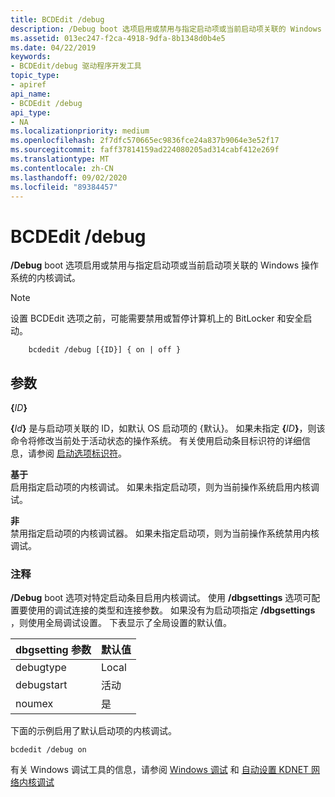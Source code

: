 ```yaml
---
title: BCDEdit /debug
description: /Debug boot 选项启用或禁用与指定启动项或当前启动项关联的 Windows 操作系统的内核调试。
ms.assetid: 013ec247-f2ca-4918-9dfa-8b1348d0b4e5
ms.date: 04/22/2019
keywords:
- BCDEdit/debug 驱动程序开发工具
topic_type:
- apiref
api_name:
- BCDEdit /debug
api_type:
- NA
ms.localizationpriority: medium
ms.openlocfilehash: 2f7dfc570665ec9836fce24a837b9064e3e52f17
ms.sourcegitcommit: faff37814159ad224080205ad314cabf412e269f
ms.translationtype: MT
ms.contentlocale: zh-CN
ms.lasthandoff: 09/02/2020
ms.locfileid: "89384457"
---
```

# <a name="bcdedit-debug"></a>BCDEdit /debug


**/Debug** boot 选项启用或禁用与指定启动项或当前启动项关联的 Windows 操作系统的内核调试。

> [!NOTE]
> 设置 BCDEdit 选项之前，可能需要禁用或暂停计算机上的 BitLocker 和安全启动。


``` syntax
    bcdedit /debug [{ID}] { on | off }
```

<a name="parameters"></a>参数
----------

**{**<em>ID</em>**}**   

**{**<em>Id</em>**}** 是与启动项关联的 ID，如默认 OS 启动项的 {默认}。 如果未指定 **{**<em>ID</em>**}**，则该命令将修改当前处于活动状态的操作系统。 有关使用启动条目标识符的详细信息，请参阅 [启动选项标识符](boot-options-identifiers.md)。

 **基于**   
启用指定启动项的内核调试。 如果未指定启动项，则为当前操作系统启用内核调试。

**非**   
禁用指定启动项的内核调试器。 如果未指定启动项，则为当前操作系统禁用内核调试。

### <a name="comments"></a>注释

**/Debug** boot 选项对特定启动条目启用内核调试。 使用 **/dbgsettings** 选项可配置要使用的调试连接的类型和连接参数。 如果没有为启动项指定 **/dbgsettings** ，则使用全局调试设置。 下表显示了全局设置的默认值。

|dbgsetting 参数|默认值|
|--- |--- |
|debugtype|Local|
|debugstart|活动|
|noumex|是|


下面的示例启用了默认启动项的内核调试。

```console
bcdedit /debug on 
```

有关 Windows 调试工具的信息，请参阅 [Windows 调试](../debugger/index.md) 和 [自动设置 KDNET 网络内核调试](../debugger/setting-up-a-network-debugging-connection-automatically.md)